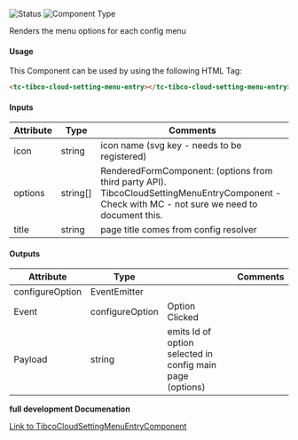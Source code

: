 
![Status][auto] ![Component Type][minor] <!--Component Meta {"created_by":"Auto", "reviewed_by":"Auto", "last_modified_by":"Auto", "comment":"none"} Component Meta -->


<p>Renders the menu options for each config menu</p>



#### Usage


This Component can be used by using the following HTML Tag:

```html
<tc-tibco-cloud-setting-menu-entry></tc-tibco-cloud-setting-menu-entry>
```

#### Inputs

Attribute | Type | Comments
--- | --- | ---
icon | string | icon name (svg key - needs to be registered)
options | string[] | RenderedFormComponent: (options from third party API). TibcoCloudSettingMenuEntryComponent -Check with MC - not sure we need to document this.
title | string | page title comes from config resolver

#### Outputs

Attribute | Type |   | Comments
--- | --- | --- | ---
configureOption | EventEmitter<string> |   |  
  | Event |  configureOption  |  Option Clicked
  | Payload |  string  |  emits Id of option selected in config main page (options)


<b>full development Documenation</b>

[Link to TibcoCloudSettingMenuEntryComponent](https://tibcosoftware.github.io/TCSTK-Angular/libdocs/tc-core-lib/components/TibcoCloudSettingMenuEntryComponent.html)


[auto]: https://img.shields.io/badge/Status-auto%20generated-lightgrey.svg?style=flat "auto generated"

[manually]: https://img.shields.io/badge/Status-manually%20created-yellow.svg?style=flat "manually created"

[draft]: https://img.shields.io/badge/Status-draft-red.svg?style=flat "draft"

[review]: https://img.shields.io/badge/Status-need%20review-yellowgreen.svg?style=flat "need review"

[review done]: https://img.shields.io/badge/Status-review%20done-green.svg?style=flat "review done"

[finalized]: https://img.shields.io/badge/Status-finalized-brightgreen.svg?style=flat "finalized"

[top]: https://img.shields.io/badge/Component%20Type-Top-blue.svg?style=flat "top Component"

[major]: https://img.shields.io/badge/Component%20Type-major%20Component-blue.svg?style=flat "major Component"

[minor]: https://img.shields.io/badge/Component%20Type-minor%20Component-blue.svg?style=flat "minor Component"


